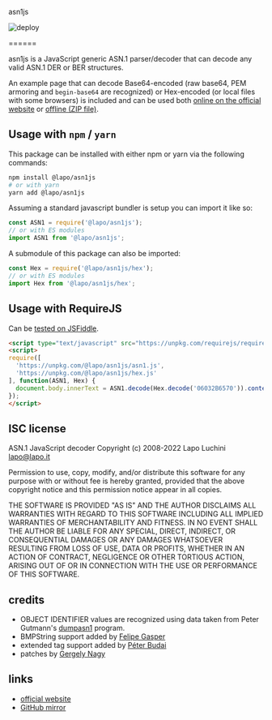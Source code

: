 asn1js

![deploy](https://github.com/TheBestTvarynka/bytes-formatter/actions/workflows/github-actions.yml/badge.svg)

======

asn1js is a JavaScript generic ASN.1 parser/decoder that can decode any valid ASN.1 DER or BER structures.

An example page that can decode Base64-encoded (raw base64, PEM armoring and `begin-base64` are recognized) or Hex-encoded (or local files with some browsers) is included and can be used both [online on the official website](https://asn1.qkation.com) or [offline (ZIP file)](https://github.com/TheBestTvarynka/asn1js/releases).

Usage with `npm` / `yarn`
-------------------------

This package can be installed with either npm or yarn via the following commands:

```sh
npm install @lapo/asn1js
# or with yarn
yarn add @lapo/asn1js
```

Assuming a standard javascript bundler is setup you can import it like so:

```js
const ASN1 = require('@lapo/asn1js');
// or with ES modules
import ASN1 from '@lapo/asn1js';
```

A submodule of this package can also be imported:

```js
const Hex = require('@lapo/asn1js/hex');
// or with ES modules
import Hex from '@lapo/asn1js/hex';
```

Usage with RequireJS
--------------------

Can be [tested on JSFiddle](https://jsfiddle.net/lapo/tmdq35ug/).

```html
<script type="text/javascript" src="https://unpkg.com/requirejs/require.js"></script>
<script>
require([
  'https://unpkg.com/@lapo/asn1js/asn1.js',
  'https://unpkg.com/@lapo/asn1js/hex.js'
], function(ASN1, Hex) {
  document.body.innerText = ASN1.decode(Hex.decode('06032B6570')).content();
});
</script>
```

ISC license
-----------

ASN.1 JavaScript decoder Copyright (c) 2008-2022 Lapo Luchini <lapo@lapo.it>

Permission to use, copy, modify, and/or distribute this software for any purpose with or without fee is hereby granted, provided that the above copyright notice and this permission notice appear in all copies.

THE SOFTWARE IS PROVIDED "AS IS" AND THE AUTHOR DISCLAIMS ALL WARRANTIES WITH REGARD TO THIS SOFTWARE INCLUDING ALL IMPLIED WARRANTIES OF MERCHANTABILITY AND FITNESS. IN NO EVENT SHALL THE AUTHOR BE LIABLE FOR ANY SPECIAL, DIRECT, INDIRECT, OR CONSEQUENTIAL DAMAGES OR ANY DAMAGES WHATSOEVER RESULTING FROM LOSS OF USE, DATA OR PROFITS, WHETHER IN AN ACTION OF CONTRACT, NEGLIGENCE OR OTHER TORTIOUS ACTION, ARISING OUT OF OR IN CONNECTION WITH THE USE OR PERFORMANCE OF THIS SOFTWARE.

credits
-------

- OBJECT IDENTIFIER values are recognized using data taken from Peter Gutmann's [dumpasn1](https://www.cs.auckland.ac.nz/~pgut001/#standards) program.
- BMPString support added by [Felipe Gasper](https://github.com/FGasper)
- extended tag support added by [Péter Budai](https://www.peterbudai.eu/)
- patches by [Gergely Nagy](https://github.com/ngg)

links
-----

- [official website](https://asn1.qkation.com)
- [GitHub mirror](https://github.com/TheBestTvarynka/asn1js)
